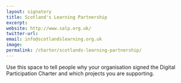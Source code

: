 ```yaml
---
layout: signatory
title: Scotland's Learning Partnership
excerpt: 
website: http://www.salp.org.uk/
twitter-url:
email: info@scotlandslearning.org.uk
image: 
permalink: /charter/scotlands-learning-partnership/ 
---
```


Use this space to tell people why your organisation signed the Digital Participation Charter and which projects you are supporting.
